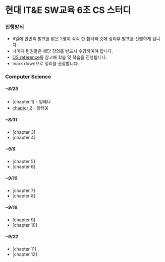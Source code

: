 # 현대 IT&E SW교육 6조 CS 스터디

### 진행방식 
* 6일에 한번씩 발표를 맡은 2명이 각각 한 챕터씩 깃에 정리후 발표를 진행하게 됩니다.
* 나머지 팀원들은 해당 강의를 반드시 수강하여야 합니다.
* [OS reference](https://www.youtube.com/watch?v=EdTtGv9w2sA&list=PLBrGAFAIyf5rby7QylRc6JxU5lzQ9c4tN)를 참고해 학습 및 학습을 진행합니다.
* mark down으로 정리를 권장합니다.

### Computer Science

##### ~8/25 
* [chapter 1] - 임예나
* [chapter 2](chapter2/chapter2.md)  - 양태웅
##### ~8/31 
* [chapter 3] 
* [chapter 4]
##### ~9/6
* [chapter 5]
* [chapter 6]
##### ~9/10 
* [chapter 7]
* [chapter 8]
##### ~9/16 
* [chapter 9]
* [chapter 10]
##### ~9/22
* [chapter 11]
* [chapter 12]
